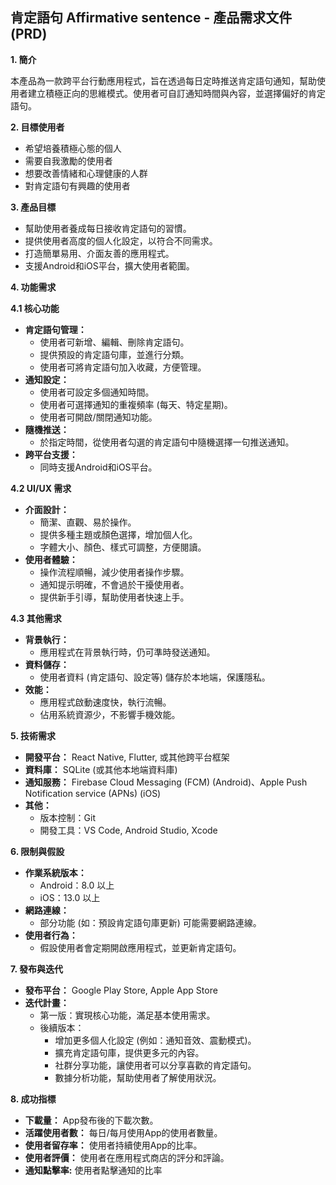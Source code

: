 ## 肯定語句 Affirmative sentence - 產品需求文件 (PRD)

**1. 簡介**

本產品為一款跨平台行動應用程式，旨在透過每日定時推送肯定語句通知，幫助使用者建立積極正向的思維模式。使用者可自訂通知時間與內容，並選擇偏好的肯定語句。

**2. 目標使用者**

- 希望培養積極心態的個人
- 需要自我激勵的使用者
- 想要改善情緒和心理健康的人群
- 對肯定語句有興趣的使用者

**3. 產品目標**

- 幫助使用者養成每日接收肯定語句的習慣。
- 提供使用者高度的個人化設定，以符合不同需求。
- 打造簡單易用、介面友善的應用程式。
- 支援Android和iOS平台，擴大使用者範圍。

**4. 功能需求**

**4.1 核心功能**

- **肯定語句管理：**
  - 使用者可新增、編輯、刪除肯定語句。
  - 提供預設的肯定語句庫，並進行分類。
  - 使用者可將肯定語句加入收藏，方便管理。
- **通知設定：**
  - 使用者可設定多個通知時間。
  - 使用者可選擇通知的重複頻率 (每天、特定星期)。
  - 使用者可開啟/關閉通知功能。
- **隨機推送：**
  - 於指定時間，從使用者勾選的肯定語句中隨機選擇一句推送通知。
- **跨平台支援：**
  - 同時支援Android和iOS平台。

**4.2 UI/UX 需求**

- **介面設計：**
  - 簡潔、直觀、易於操作。
  - 提供多種主題或顏色選擇，增加個人化。
  - 字體大小、顏色、樣式可調整，方便閱讀。
- **使用者體驗：**
  - 操作流程順暢，減少使用者操作步驟。
  - 通知提示明確，不會過於干擾使用者。
  - 提供新手引導，幫助使用者快速上手。

**4.3 其他需求**

- **背景執行：**
  - 應用程式在背景執行時，仍可準時發送通知。
- **資料儲存：**
  - 使用者資料 (肯定語句、設定等) 儲存於本地端，保護隱私。
- **效能：**
  - 應用程式啟動速度快，執行流暢。
  - 佔用系統資源少，不影響手機效能。

**5. 技術需求**

- **開發平台：** React Native, Flutter, 或其他跨平台框架
- **資料庫：** SQLite (或其他本地端資料庫)
- **通知服務：** Firebase Cloud Messaging (FCM) (Android)、Apple Push Notification service (APNs) (iOS)
- **其他：**
  - 版本控制：Git
  - 開發工具：VS Code, Android Studio, Xcode

**6. 限制與假設**

- **作業系統版本：**
  - Android：8.0 以上
  - iOS：13.0 以上
- **網路連線：**
  - 部分功能 (如：預設肯定語句庫更新) 可能需要網路連線。
- **使用者行為：**
  - 假設使用者會定期開啟應用程式，並更新肯定語句。

**7. 發布與迭代**

- **發布平台：** Google Play Store, Apple App Store
- **迭代計畫：**
  - 第一版：實現核心功能，滿足基本使用需求。
  - 後續版本：
    - 增加更多個人化設定 (例如：通知音效、震動模式)。
    - 擴充肯定語句庫，提供更多元的內容。
    - 社群分享功能，讓使用者可以分享喜歡的肯定語句。
    - 數據分析功能，幫助使用者了解使用狀況。

**8. 成功指標**

- **下載量：** App發布後的下載次數。
- **活躍使用者數：** 每日/每月使用App的使用者數量。
- **使用者留存率：** 使用者持續使用App的比率。
- **使用者評價：** 使用者在應用程式商店的評分和評論。
- **通知點擊率:** 使用者點擊通知的比率